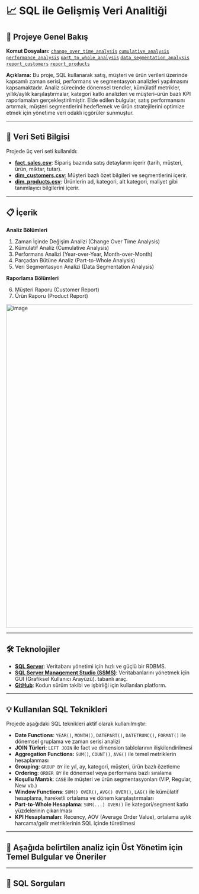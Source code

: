 # 📈 SQL ile Gelişmiş Veri Analitiği

## 🚀 Projeye Genel Bakış

**Komut Dosyaları:** 
[`change_over_time_analysis`](scripts/01_change_over_time_analysis.sql)
[`cumulative_analysis`](scripts/02_cumulative_analysis.sql)
[`performance_analysis`](scripts/03_performance_analysis.sql)
[`part_to_whole_analysis`](scripts/04_part_to_whole_analysis.sql)
[`data_segmentation_analysis`](scripts/05_data_segmentation_analysis.sql)
[`report_customers`](scripts/06_report_customers.sql)
[`report_products`](scripts/07_report_products.sql)


**Açıklama:** Bu proje, SQL kullanarak satış, müşteri ve ürün verileri üzerinde kapsamlı zaman serisi, performans ve segmentasyon analizleri yapılmasını kapsamaktadır.
Analiz sürecinde dönemsel trendler, kümülatif metrikler, yıllık/aylık karşılaştırmalar, kategori katkı analizleri ve müşteri–ürün bazlı KPI raporlamaları gerçekleştirilmiştir.
Elde edilen bulgular, satış performansını artırmak, müşteri segmentlerini hedeflemek ve ürün stratejilerini optimize etmek için yönetime veri odaklı içgörüler sunmuştur.

---

## 📂 Veri Seti Bilgisi

Projede üç veri seti kullanıldı:  

- [**fact_sales.csv**](datasets/csv-files/gold.fact_sales.csv): Sipariş bazında satış detaylarını içerir (tarih, müşteri, ürün, miktar, tutar).  
- [**dim_customers.csv**](datasets/csv-files/gold.dim_customers.csv): Müşteri bazlı özet bilgileri ve segmentlerini içerir.  
- [**dim_products.csv**](datasets/csv-files/gold.dim_products.csv): Ürünlerin ad, kategori, alt kategori, maliyet gibi tanımlayıcı bilgilerini içerir.


---

## 📋 İçerik

**Analiz Bölümleri**

1. Zaman İçinde Değişim Analizi (Change Over Time Analysis)
2. Kümülatif Analiz (Cumulative Analysis)
3. Performans Analizi (Year-over-Year, Month-over-Month)
4. Parçadan Bütüne Analiz (Part-to-Whole Analysis)
5. Veri Segmentasyon Analizi (Data Segmentation Analysis)

**Raporlama Bölümleri**

6. Müşteri Raporu (Customer Report)
7. Ürün Raporu (Product Report)


<img width="1312" height="874" alt="image" src="https://github.com/user-attachments/assets/63a62274-b00b-4e36-94f9-a53826488cbb" />

---

## 🛠 Teknolojiler

- [**SQL Server**](https://www.microsoft.com/en-us/sql-server/sql-server-downloads): Veritabanı yönetimi için hızlı ve güçlü bir RDBMS.  
- [**SQL Server Management Studio (SSMS)**](https://learn.microsoft.com/en-us/sql/ssms/download-sql-server-management-studio-ssms): Veritabanlarını yönetmek için GUI (Grafiksel Kullanıcı Arayüzü). tabanlı araç.  
- [**GitHub**](https://github.com): Kodun sürüm takibi ve işbirliği için kullanılan platform.

---

## 💡 Kullanılan SQL Teknikleri

Projede aşağıdaki SQL teknikleri aktif olarak kullanılmıştır:

- **Date Functions**: `YEAR()`, `MONTH()`, `DATEPART()`, `DATETRUNC()`, `FORMAT()` ile dönemsel gruplama ve zaman serisi analizi
- **JOIN Türleri**: `LEFT JOIN` ile fact ve dimension tablolarının ilişkilendirilmesi
- **Aggregation Functions:** `SUM()`, `COUNT()`, `AVG()` ile temel metriklerin hesaplanması
- **Grouping**: `GROUP BY` ile yıl, ay, kategori, müşteri, ürün bazlı özetleme
- **Ordering**: `ORDER BY` ile dönemsel veya performans bazlı sıralama
- **Koşullu Mantık**: `CASE` ile müşteri ve ürün segmentasyonları (VIP, Regular, New vb.)
- **Window Functions**: `SUM() OVER()`, `AVG() OVER()`, `LAG()` ile kümülatif hesaplama, hareketli ortalama ve dönem karşılaştırmaları
- **Part-to-Whole Hesaplama**: `SUM(...) OVER()` ile kategori/segment katkı yüzdelerinin çıkarılması
- **KPI Hesaplamaları**: Recency, AOV (Average Order Value), ortalama aylık harcama/gelir metriklerinin SQL içinde türetilmesi

---

## 📌 Aşağıda belirtilen analiz için Üst Yönetim için Temel Bulgular ve Öneriler






---

## 📜 SQL Sorguları









